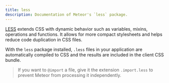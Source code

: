 ```yaml
---
title: less
description: Documentation of Meteor's `less` package.
---
```



[LESS](http://lesscss.org/) extends CSS with dynamic behavior such as variables, mixins,
operations and functions. It allows for more compact stylesheets and
helps reduce code duplication in CSS files.

With the `less` package installed, `.less` files in your application are
automatically compiled to CSS and the results are included in the client CSS
bundle.

> If you want to `@import` a file, give it the extension `.import.less`
to prevent Meteor from processing it independently.
